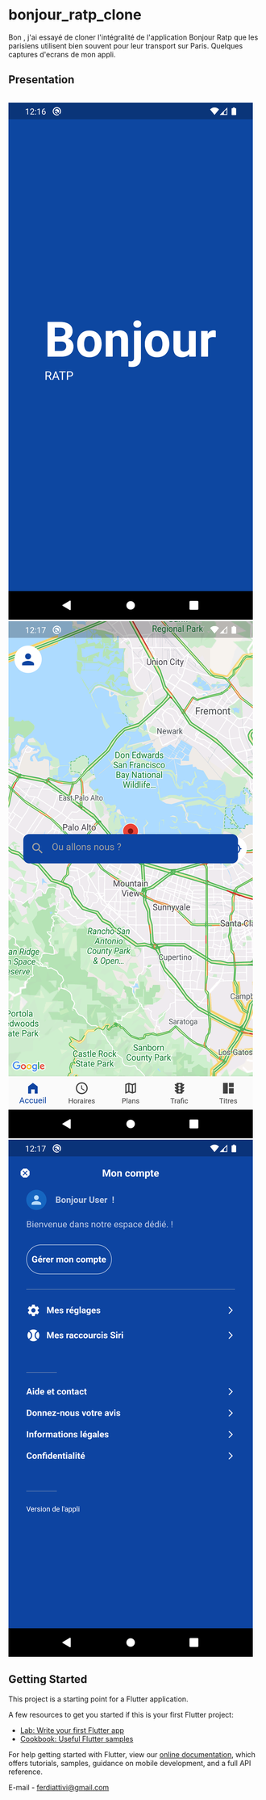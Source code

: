 # bonjour_ratp_clone

Bon , j'ai essayé de cloner l'intégralité de l'application Bonjour Ratp que les parisiens utilisent
bien souvent pour leur transport sur Paris. Quelques captures d'ecrans de mon appli.

## Presentation
######
![](accueil.png)
![](p1.png)
![](p2.png)

## Getting Started

This project is a starting point for a Flutter application.

A few resources to get you started if this is your first Flutter project:

- [Lab: Write your first Flutter app](https://flutter.dev/docs/get-started/codelab)
- [Cookbook: Useful Flutter samples](https://flutter.dev/docs/cookbook)

For help getting started with Flutter, view our
[online documentation](https://flutter.dev/docs), which offers tutorials,
samples, guidance on mobile development, and a full API reference.

E-mail - ferdiattivi@gmail.com

